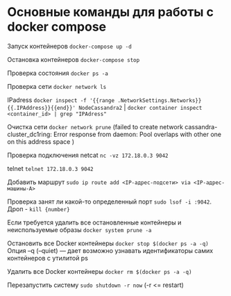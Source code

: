# Основные команды для работы с docker compose

Запуск контейнеров ```docker-compose up -d ```

Остановка контейнеров ```docker-compose stop ```

Проверка состояния ```docker ps -a ```

Проверка сети ```docker network ls```

IPadress ```docker inspect -f '{{range .NetworkSettings.Networks}}{{.IPAddress}}{{end}}' NodeCassandra2``` | ```docker container inspect <container_id> | grep "IPAdress"```

Очистка сети ```docker network prune``` (failed to create network cassandra-cluster_dc1ring: Error response from daemon: Pool overlaps with other one on this address space ) 

Проверка подключения netcat ```nc -vz 172.18.0.3 9042 ```

telnet ```telnet 172.18.0.3 9042```

Добавить маршрут ```sudo ip route add <IP-адрес-подсети> via <IP-адрес-машины-А>```

Проверка занят ли какой-то определенный порт ```sudo lsof -i :9042```. Дроп - ```kill {number}```

Если требуется удалить все остановленные контейнеры и неиспользуемые образы ```docker system prune -a```

Остановить все Docker контейнеры ```docker stop $(docker ps -a -q) ``` Опция –q (–quiet) — дает возможно узнавать  идентификаторы самих контейнеров с утилитой ps

Удалить все Docker контейнеры ```docker rm $(docker ps -a -q) ```

Перезапустить систему ```sudo shutdown -r now``` (-r <= restart)
